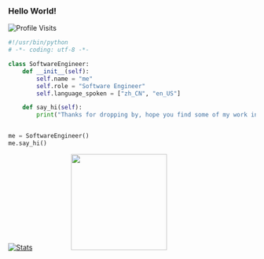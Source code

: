 ### Hello World!


![Profile Visits](https://komarev.com/ghpvc/?username=from-import&label=Profile%20Visits&color=blue&style=for-the-badge)




<a href="https://ko-fi.com/from-import"></a>

```python
#!/usr/bin/python
# -*- coding: utf-8 -*-

class SoftwareEngineer:
    def __init__(self):
        self.name = "me"
        self.role = "Software Engineer"
        self.language_spoken = ["zh_CN", "en_US"]

    def say_hi(self):
        print("Thanks for dropping by, hope you find some of my work interesting.")


me = SoftwareEngineer()
me.say_hi()
```
  
[![Stats](https://github-readme-stats.vercel.app/api?username=from-import&show_icons=true&theme=radical)](https://github-readme-stats.vercel.app/api?username=from-import&show_icons=true&theme=radical)&nbsp; &nbsp; &nbsp; &nbsp; &nbsp; &nbsp; &nbsp; &nbsp; &nbsp; &nbsp; <img src="https://github.com/from-import/from-import/blob/master/assets/saved.gif" width="195">


